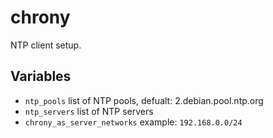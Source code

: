 # chrony

NTP client setup.

## Variables

- `ntp_pools` list of NTP pools, defualt: 2.debian.pool.ntp.org
- `ntp_servers` list of NTP servers
- `chrony_as_server_networks` example: `192.168.0.0/24`
